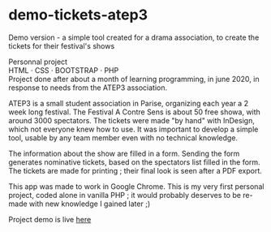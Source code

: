 # demo-tickets-atep3
Demo version - a simple tool created for a drama association, to create the tickets for their festival's shows

Personnal project<br>
HTML · CSS · BOOTSTRAP · PHP<br>
Project done after about a month of learning programming, in june 2020, in response to needs from the ATEP3 association.

ATEP3 is a small student association in Parise, organizing each year a 2 week long festival. The Festival A Contre Sens is about 50 free showa, with around 3000 spectators. The tickets were made "by hand" with InDesign, which not everyone knew how to use.
It was important to develop a simple tool, usable by any team member even with no technical knowledge.

The information about the show are filled in a form. 
Sending the form generates nominative tickets, based on the spectators list filled in the form.
The tickets are made for printing ; their final look is seen after a PDF export.

This app was made to work in Google Chrome.
This is my very first personal project, coded alone in vanilla PHP ; it would probably deserves to be re-made with new knowledge I gained later ;)

Project demo is live <a href="https://demo-tickets-atep3.herokuapp.com/">here</a>
